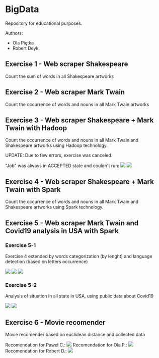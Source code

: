 # BigData
Repository for educational purposes. 

Authors:
* Ola Piętka
* Robert Deyk

## Exercise 1 - Web scraper Shakespeare
Count the sum of words in all Shakespeare artworks

## Exercise 2 - Web scraper Mark Twain
Count the occurrence of words and nouns in all Mark Twain artworks

## Exercise 3 - Web scraper Shakespeare + Mark Twain with Hadoop
Count the occurrence of words and nouns in all Mark Twain and Shakespeare artworks using Hadoop technology.

UPDATE: Due to few errors, exercise was canceled.

"Job" was always in ACCEPTED state and couldn't run:
![](https://i.imgur.com/BsdPpAR.png)
![](https://i.imgur.com/pg1X9xW.png)

## Exercise 4 - Web scraper Shakespeare + Mark Twain with Spark
Count the occurrence of words and nouns in all Mark Twain and Shakespeare artworks using Spark technology.

## Exercise 5 - Web scraper Mark Twain and Covid19 analysis in USA with Spark
### Exercise 5-1
Exercise 4 extended by words categorization (by lenght) and language detection (based on letters occurrence)

![](https://i.imgur.com/QyOPTXW.png)
![](https://i.imgur.com/MWew40f.png)
![](https://i.imgur.com/OoHiJMw.png)
### Exercise 5-2
Analysis of situation in all state in USA, using public data about Covid19

![](https://i.imgur.com/R1LEQaL.png)
![](https://i.imgur.com/f5eOvHX.png)

## Exercise 6 - Movie recomender
Movie recomender based on euclidean distance and collected data

Recomendation for Paweł C.:
![](https://i.imgur.com/nJPKRLd.png)
Recomendation for Ola P.:
![](https://i.imgur.com/qEagzHC.png)
Recomendation for Robert D.:
![](https://i.imgur.com/X3KfMSh.png)
